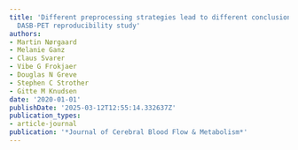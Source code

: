 ```yaml
---
title: 'Different preprocessing strategies lead to different conclusions: a [11C]
  DASB-PET reproducibility study'
authors:
- Martin Nørgaard
- Melanie Ganz
- Claus Svarer
- Vibe G Frokjaer
- Douglas N Greve
- Stephen C Strother
- Gitte M Knudsen
date: '2020-01-01'
publishDate: '2025-03-12T12:55:14.332637Z'
publication_types:
- article-journal
publication: '*Journal of Cerebral Blood Flow & Metabolism*'
---
```

